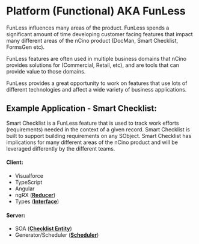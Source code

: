 # Platform (Functional) AKA FunLess

FunLess influences many areas of the product. FunLess spends a significant amount of time
developing customer facing features that impact many different areas of the nCino product (DocMan, Smart Checklist, FormsGen etc).

FunLess features are often used in multiple business domains that nCino provides solutions
for (Commercial, Retail, etc), and are tools that can provide value to those domains.

FunLess provides a great opportunity to work on features that use lots of different technologies and
affect a wide variety of business applications.


## Example Application - Smart Checklist:
Smart Checklist is a FunLess feature that is used to track work efforts (requirements) needed in the context of
a given record. Smart Checklist is built to support building requirements on any SObject. Smart Checklist
has implications for many different areas of the nCino product and will be leveraged differently by 
the different teams.

#### Client:
- Visualforce
- TypeScript
- Angular
- ngRX (**[Reducer](https://github.com/ncino/force-LLC_BI/blob/release/src/LLC_BI/checklist/dynamicresources/checklist/src/app/reducers/requirement.ts)**) 
- Types (**[Interface](https://github.com/ncino/force-LLC_BI/blob/release/src/LLC_BI/checklist/dynamicresources/checklist/src/app/interfaces/Requirement.interface.ts)**) 

#### Server:
- SOA (**[Checklist Entity](https://github.com/ncino/force-LLC_BI/blob/release/src/LLC_BI/checklist/classes/Checklist.cls)**)
- Generator/Scheduler (**[Scheduler](https://github.com/ncino/force-LLC_BI/blob/release/src/LLC_BI/checklist-generation/classes/ScheduledChecklistGenerator.cls)**)

